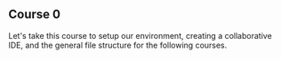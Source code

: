 ## Course 0

Let's take this course to setup our environment, creating a collaborative IDE, and the general file structure for the following courses.

